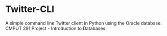 # Twitter-CLI
A simple command line Twitter client in Python using the Oracle database.
CMPUT 291 Project - Introduction to Databases

